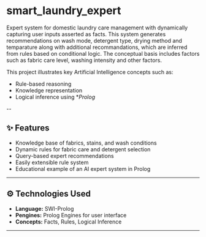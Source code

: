 # smart_laundry_expert

Expert system for domestic laundry care management with dynamically capturing user inputs asserted as facts. This system generates recommendations on wash mode, detergent type, drying method and temparature along with additional recommandations, which are inferred from rules based on conditional logic. The conceptual basis includes factors such as fabric care level, washing intensity and other factors.

This project illustrates key Artificial Intelligence concepts such as:
- Rule-based reasoning  
- Knowledge representation  
- Logical inference using **Prolog*

--

## ✨ Features

- Knowledge base of fabrics, stains, and wash conditions  
- Dynamic rules for fabric care and detergent selection  
- Query-based expert recommendations  
- Easily extensible rule system  
- Educational example of an AI expert system in Prolog  

---

## ⚙️ Technologies Used

- **Language:** SWI-Prolog  
- **Pengines:** Prolog Engines for user interface
- **Concepts:** Facts, Rules, Logical Inference  

---
